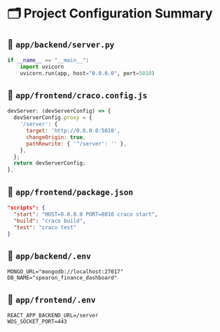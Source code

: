 # 🗂️ Project Configuration Summary

## 📁 `app/backend/server.py`

```python
if __name__ == "__main__":
    import uvicorn
    uvicorn.run(app, host="0.0.0.0", port=5010)
```



## 📁 `app/frontend/craco.config.js`

```js
devServer: (devServerConfig) => {
  devServerConfig.proxy = {
    '/server': {
      target: 'http://0.0.0.0:5010',
      changeOrigin: true,
      pathRewrite: { '^/server': '' },
    },
  };
  return devServerConfig;
},
```



## 📁 `app/frontend/package.json`

```json
"scripts": {
  "start": "HOST=0.0.0.0 PORT=8010 craco start",
  "build": "craco build",
  "test": "craco test"
}
```



## 📁 `app/backend/.env`

```env
MONGO_URL="mongodb://localhost:27017"
DB_NAME="spearon_finance_dashboard"
```



## 📁 `app/frontend/.env`

```env
REACT_APP_BACKEND_URL=/server
WDS_SOCKET_PORT=443
```


